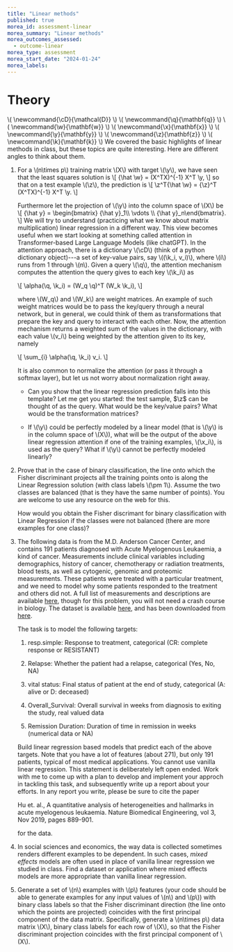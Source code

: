 ```yaml
---
title: "Linear methods"
published: true
morea_id: assessment-linear
morea_summary: "Linear methods"
morea_outcomes_assessed:
  - outcome-linear
morea_type: assessment
morea_start_date: "2024-01-24"
morea_labels:
---
```


# Theory
\\( \newcommand{\cD}{\mathcal{D}} \\)
\\( \newcommand{\q}{\mathbf{q}} \\)
\\( \newcommand{\w}{\mathbf{w}} \\)
\\( \newcommand{\x}{\mathbf{x}} \\)
\\( \newcommand{\y}{\mathbf{y}} \\)
\\( \newcommand{\z}{\mathbf{z}} \\)
\\( \newcommand{\k}{\mathbf{k}} \\)
We covered the basic highlights of linear methods in class, but these
topics are quite interesting. Here are different angles to think about them.

1. For a \\(n\times p\\) training matrix \\(X\\) with target \\(\y\\),
   we have seen that the least squares solution is \\[ {\hat \w} =
   (X^TX)^{-1} X^T \y, \\] so that on a test example \\(\z\\), the
   prediction is \\[ \z^T{\hat \w} = {\z}^T (X^TX)^{-1} X^T \y. \\]

   Furthermore let the projection of \\(\y\\) into the column space of
   \\(X\\) be \\[ {\hat y} = \begin{bmatrix} {\hat y}_1\\\\ \vdots
   \\\\ {\hat y}_n\end{bmatrix}. \\] We will try to understand
   (practicing what we know about matrix multiplication) linear
   regression in a different way. This view becomes useful when we
   start looking at something called attention in Transformer-based
   Large Language Models (like chatGPT).  In the attention approach,
   there is a dictionary \\(\cD\\) (think of a python dictionary
   object)---a set of key-value pairs, say \\((\k_i, v_i)\\), where
   \\(i\\) runs from 1 through \\(n\\). Given a query \\(\q\\), the
   attention mechanism computes the attention the query gives to each
   key \\(\k_i\\) as

   \\[ \alpha(\q, \k_i) = (W_q \q)^T (W_k \k_i), \\]

   where \\(W_q\\) and \\(W_k\\) are weight matrices. An example of such
   weight matrices would be to pass the key/query through a
   neural network, but in general, we could think of them as 
   transformations that prepare the key and query to interact with each
   other. Now, the attention mechanism returns a weighted sum of the
   values in the dictionary, with each value \\(v_i\\) being weighted
   by the attention given to its key, namely

   \\[ \sum_{i} \alpha(\q, \k_i) v_i. \\]

   It is also common to normalize the attention (or pass it through a
   softmax layer), but let us not worry about normalization right
   away.

    * Can you show that the linear regression prediction falls into
  	  this template? Let me get you started: the test sample, $\z$ can
  	  be thought of as the query. What would be the key/value pairs?
  	  What would be the transformation matrices?

    * If \\(\y\\) could be perfectly modeled by a linear model (that
  	  is \\(\y\\) is in the column space of \\(X\\)), what will be the
  	  output of the above linear regression attention if one
  	  of the training examples, \\(\x_i\\), is used as the query? What
  	  if \\(\y\\) cannot be perfectly modeled linearly?

2. Prove that in the case of binary classification, the line onto
   which the Fisher discriminant projects all the training points onto
   is along the Linear Regression solution (with class labels \\(\pm
   1\\). Assume the two classes are balanced (that is they have the
   same number of points).  You are welcome to use any resource on the
   web for this.

   How would you obtain the Fisher discrimant for binary
   classification with Linear Regression if the classes were not
   balanced (there are more examples for one class)?

3. The following data is from the M.D. Anderson Cancer Center, and
   contains 191 patients diagnosed with Acute Myelogenous Leukaemia, a
   kind of cancer. Measurements include clinical variables including
   demographics, history of cancer, chemotherapy or radiation
   treatments, blood tests, as well as cytogenic, genomic and
   proteomic measurements.  These patients were treated with a
   particular treatment, and we need to model why some patients
   responded to the treatment and others did not.  A full list of
   measurements and descriptions are available
   [here](https://www.synapse.org/#!Synapse:syn2455683/wiki/64621),
   though for this problem, you will not need a crash course in
   biology.  The dataset is available
   [here](https://uhm-descartes.github.io/ee445/morea/linear-regression/trainingData-release.csv),
   and has been downloaded from
   [here](https://www.synapse.org/#!Synapse:syn2488690).

   The task is to model the following targets:

      1. resp.simple: Response to treatment, categorical (CR: complete
	   response or RESISTANT)
  
      2. Relapse: Whether the patient had a relapse, categorical (Yes, No, NA)

	  3. vital status: Final status of patient at the end of study,
	   categorical (A: alive or D: deceased)

	  4. Overall_Survival: Overall survival in weeks from diagnosis to
	   exiting the study, real valued data

	  5. Remission Duration: Duration of time in remission in weeks
	   (numerical data or NA)
 
   Build linear regression based models that predict each of the above
   targets. Note that you have a lot of features (about 271), but only
   191 patients, typical of most medical applications. You cannot use
   vanilla linear regression. This statement is deliberately left open
   ended. Work with me to come up with a plan to develop and implement
   your approch in tackling this task, and subsequently write up a
   report about your efforts. In any report you write, please be sure
   to cite the paper

    Hu et. al., A quantitative analysis of heterogeneities and
    hallmarks in acute myelogenous leukaemia. Nature Biomedical
    Engineering, vol 3, Nov 2019, pages 889-901.

    for the data.

4. In social sciences and economics, the way data is collected
    sometimes renders different examples to be dependent. In such
    cases, _mixed effects_ models are often used in place of vanilla
    linear regression we studied in class. Find a dataset or
    application where mixed effects models are more appropriate than
    vanilla linear regression.


5. Generate a set of \\(n\\) examples with \\(p\\) features (your code
   should be able to generate examples for any input values of \\(n\\)
   and \\(p\\)) with binary class labels so that the Fisher
   discriminant direction (the line onto which the points are
   projected) coincides with the first principal component of the data
   matrix. Specifically, generate a \\(n\times p\\) data matrix
   \\(X\\), binary class labels for each row of \\(X\\), so that the
   Fisher discriminant projection coincides with the first principal
   component of \\(X\\).
   
